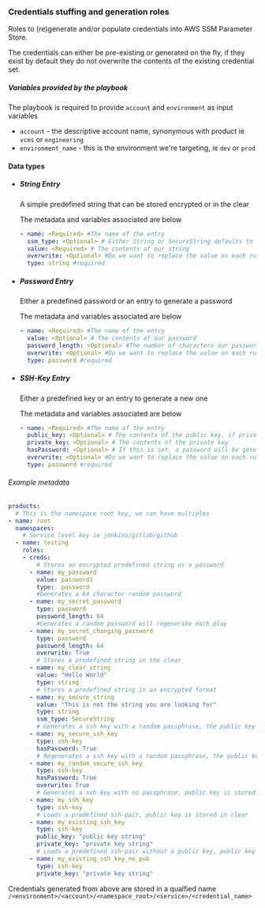 ### Credentials stuffing and generation roles


Roles to (re)generate and/or populate credentials into AWS SSM Parameter Store.


The credentials can either be pre-existing or generated on the fly, if they exist by default they do not overwrite the contents of the
existing credential set.

##### Variables provided by the playbook
The playbook is required to provide `account` and `environment` as input variables

 - `account` - the descriptive account name, synonymous with product ie `vcms` or `engineering`
 - `environment_name` - this is the environment we're targeting, ie `dev` or `prod`
 
#### Data types
- ##### String Entry
    A simple predefined string that can be stored encrypted or in the clear
    
    The metadata and variables associated are below
    ```yaml
    - name: <Required> #The name of the entry  
      ssm_type: <Optional> # Either String or SecureString defaults to String
      value: <Required> # The contents of our string
      overwrite: <Optional> #Do we want to replace the value on each run, default False
      type: string #required
    ```
- ##### Password Entry
    Either a predefined password or an entry to generate a password
    
    The metadata and variables associated are below
    ```yaml
    - name: <Required> #The name of the entry  
      value: <Optional> # The contents of our password
      password_length: <Optional> #The number of characters our password is to be
      overwrite: <Optional> #Do we want to replace the value on each run, default False
      type: password #required
    ```
    
- ##### SSH-Key Entry
    Either a predefined key or an entry to generate a new one
    
    The metadata and variables associated are below
    ```yaml
    - name: <Required> #The name of the entry
      public_key: <Optional> # The contents of the public key, if private_key is set and this is empty, will be generated
      private_key: <Optional> # The contents of the private key
      hasPassword: <Optional> # If this is set, a password will be generated for key creation 
      overwrite: <Optional> #Do we want to replace the value on each run, default False
      type: password #required
    ```

###### Example metadata
```yaml
products:
  # This is the namespace root key, we can have multiples
- name: root 
  namespaces:
    # Service level key ie jenkins/gitlab/github
  - name: testing 
    roles:
    - creds:
        # Stores an encrypted predefined string as a password
      - name: my_password
        value: password1
        type:  password
        #Generates a 64 character random password
      - name: my_secret_password
        type: password
        password_length: 64
        #Generates a random password will regenerate each play
      - name: my_secret_changing_password
        type: password
        password_length: 64
        overwrite: True
        # Stores a predefined string in the clear
      - name: my_clear_string
        value: "Hello World"
        type: string
        # Stores a predefined string in an encrypted format
      - name: my_secure_string
        value: "This is not the string you are looking for"
        type: string
        ssm_type: SecureString
        # Generates a ssh key with a random passphrase, the public key is stored in clear
      - name: my_secure_ssh_key
        type: ssh-key
        hasPassword: True
        # Regenerates a ssh key with a random passphrase, the public key is stored in clear
      - name: my_random_secure_ssh_key
        type: ssh-key
        hasPassword: True
        overwrite: True
        # Generates a ssh key with no passphrase, public key is stored in clear
      - name: my_ssh_key
        type: ssh-key
        # Loads a predefined ssh-pair, public key is stored in clear
      - name: my_existing_ssh_key
        type: ssh-key
        public_key: "public key string"
        private_key: "private key string"
        # Loads a predefined ssh-pair without a public key, public key is generated then stored in clear
      - name: my_existing_ssh_key_no_pub
        type: ssh-key
        private_key: "private key string"
```

Credentials generated from above are stored in a qualfied name `/<environment>/<account>/<namespace_root>/<service>/<credential_name>`
